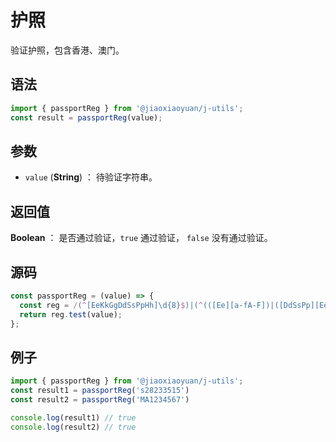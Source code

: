 

# 护照

验证护照，包含香港、澳门。

## 语法

```js
import { passportReg } from '@jiaoxiaoyuan/j-utils';
const result = passportReg(value);
```

## 参数

- `value` (**String**) ： 待验证字符串。

## 返回值

**Boolean** ： 是否通过验证，`true` 通过验证， `false` 没有通过验证。

## 源码

```js
const passportReg = (value) => {
  const reg = /(^[EeKkGgDdSsPpHh]\d{8}$)|(^(([Ee][a-fA-F])|([DdSsPp][Ee])|([Kk][Jj])|([Mm][Aa])|(1[45]))\d{7}$)/;
  return reg.test(value);
};
```

## 例子

```js
import { passportReg } from '@jiaoxiaoyuan/j-utils';
const result1 = passportReg('s28233515')
const result2 = passportReg('MA1234567')

console.log(result1) // true
console.log(result2) // true
```
